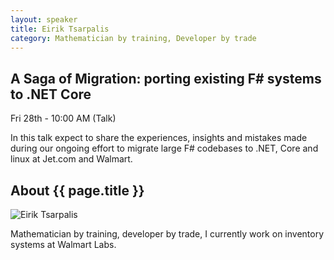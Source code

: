 ```yaml
---
layout: speaker
title: Eirik Tsarpalis
category: Mathematician by training, Developer by trade
---
```


<div class="row">
    <div class="col-md-6">
        <div class="speaker-talk">
            <div class="section-head">
                <h2 class="header-title">A Saga of Migration: porting existing F# systems to .NET Core</h2>
                    <p class="header-desc">Fri 28th - 10:00 AM (Talk)</p>
            </div>
            <div>
                <p>
                    In this talk expect to share the experiences, insights and mistakes made during our ongoing effort to migrate large F# codebases to .NET, Core and linux at Jet.com and Walmart.
                </p>
            </div>
        </div>
    </div>
</div><!-- /.row -->
<div class="row">
    <div class="col-md-12">
        <div class="speaker-about">
            <div class="section-head">
                <h2 class="header-title">About {{ page.title }}</h2>
                <p class="header-desc">
                    <a href=" https://twitter.com/eiriktsarpalis"><i class="fab fa-twitter"></i></a>
					<a href="https://github.com/eiriktsarpalis"><i class="fab fa-github-alt"></i></a>
                	<a href="https://eiriktsarpalis.wordpress.com/"><i class="fas fa-rss"></i></a>
                </p>					
            </div>
            <div class="row">
                <div class="col-md-2">
                    <img src="{{ site.baseurl }}public/assets/speakers/2018/eirik-tsarpalis.jpg" alt="Eirik Tsarpalis" />
                </div>
                <div class="col-md-10">
                    <p>
                        Mathematician by training, developer by trade, I currently work on inventory systems at Walmart Labs.
                    </p>
                </div>
            </div>       
        </div>
    </div>
</div>
